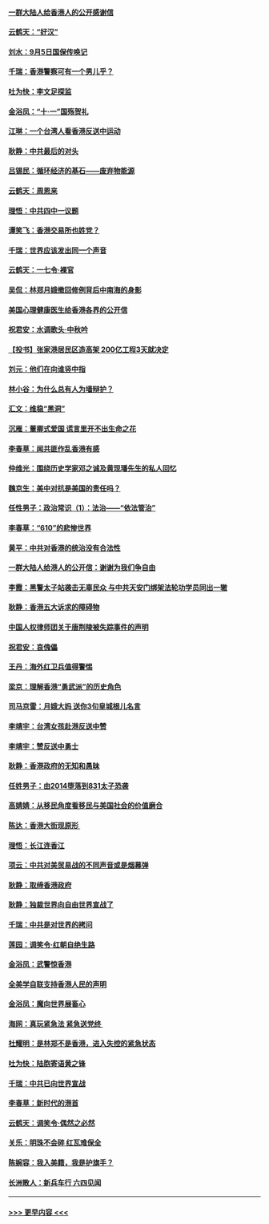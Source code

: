 #### [一群大陆人给香港人的公开感谢信](../pages/nsc993/n11514797.md?t=09120422) 
#### [云鹤天：“好汉”](../pages/nsc993/n11513536.md?t=09120422) 
#### [刘水：9月5日国保传唤记](../pages/nsc993/n11513460.md?t=09120422) 
#### [千瑞：香港警察可有一个男儿乎？](../pages/nsc993/n11513109.md?t=09120422) 
#### [吐为快：李文足探监](../pages/nsc993/n11509622.md?t=09120422) 
#### [金浴凤：“十‧一”国殇贺礼](../pages/nsc993/n11509593.md?t=09120422) 
#### [江琳：一个台湾人看香港反送中运动](../pages/nsc993/n11509211.md?t=09120422) 
#### [耿静：中共最后的对头](../pages/nsc993/n11508308.md?t=09120422) 
#### [吕锡民：循环经济的基石——废弃物能源](../pages/nsc993/n11508212.md?t=09120422) 
#### [云鹤天：周恩来](../pages/nsc993/n11508055.md?t=09120422) 
#### [理悟：中共四中一议题](../pages/nsc993/n11507782.md?t=09120422) 
#### [谭笑飞：香港交易所也姓党？](../pages/nsc993/n11507753.md?t=09120422) 
#### [千瑞：世界应该发出同一个声音](../pages/nsc993/n11507290.md?t=09120422) 
#### [云鹤天：一七令‧裸官](../pages/nsc993/n11507177.md?t=09120422) 
#### [吴侃：林郑月娥撤回修例背后中南海的身影](../pages/nsc993/n11506876.md?t=09120422) 
#### [美国心理健康医生给香港各界的公开信](../pages/nsc993/n11506809.md?t=09120422) 
#### [祝君安：水调歌头‧中秋吟](../pages/nsc993/n11506758.md?t=09120422) 
#### [【投书】张家港居民区造高架 200亿工程3天就决定](../pages/nsc993/n11506682.md?t=09120422) 
#### [刘元：他们在向谁竖中指](../pages/nsc993/n11505384.md?t=09120422) 
#### [林小谷：为什么总有人为墙辩护？](../pages/nsc993/n11505226.md?t=09120422) 
#### [汇文：维稳“黑洞”](../pages/nsc993/n11504347.md?t=09120422) 
#### [沉雁：董卿式爱国 谎言里开不出生命之花](../pages/nsc993/n11503215.md?t=09120422) 
#### [李春草：闻共匪作乱香港有感](../pages/nsc993/n11503072.md?t=09120422) 
#### [仲维光：围绕历史学家邓之诚及黄现璠先生的私人回忆](../pages/nsc993/n11501330.md?t=09120422) 
#### [魏京生：美中对抗是美国的责任吗？](../pages/nsc993/n11500723.md?t=09120422) 
#### [任性男子：政治常识（1）：法治——“依法管治”](../pages/nsc993/n11500791.md?t=09120422) 
#### [李春草：“610”的悲惨世界](../pages/nsc993/n11501141.md?t=09120422) 
#### [黄平：中共对香港的统治没有合法性](../pages/nsc993/n11499473.md?t=09120422) 
#### [一群大陆人给港人的公开信：谢谢为我们争自由](../pages/nsc993/n11500402.md?t=09120422) 
#### [李霞：黑警太子站袭击无辜民众 与中共天安门绑架法轮功学员同出一辙](../pages/nsc993/n11499805.md?t=09120422) 
#### [耿静：香港五大诉求的障碍物](../pages/nsc993/n11497578.md?t=09120422) 
#### [中国人权律师团关于唐荆陵被失踪事件的声明](../pages/nsc993/n11500014.md?t=09120422) 
#### [祝君安：哀傀儡](../pages/nsc993/n11499776.md?t=09120422) 
#### [王丹：海外红卫兵值得警惕](../pages/nsc993/n11498138.md?t=09120422) 
#### [梁京：理解香港“勇武派”的历史角色](../pages/nsc993/n11498006.md?t=09120422) 
#### [司马京雷：月娥大妈  送你3句皇城根儿名言](../pages/nsc993/n11497885.md?t=09120422) 
#### [李靖宇：台湾女孩赴港反送中赞](../pages/nsc993/n11497721.md?t=09120422) 
#### [李靖宇：赞反送中勇士](../pages/nsc993/n11497452.md?t=09120422) 
#### [耿静：香港政府的无知和愚昧](../pages/nsc993/n11494238.md?t=09120422) 
#### [任姓男子：由2014堕落到831太子恐袭](../pages/nsc993/n11496683.md?t=09120422) 
#### [高婧婧：从移民角度看移民与美国社会的价值磨合](../pages/nsc993/n11495757.md?t=09120422) 
#### [陈达：香港大街现原形 ](../pages/nsc993/n11495441.md?t=09120422) 
#### [理悟：长江连香江](../pages/nsc993/n11495377.md?t=09120422) 
#### [项云：中共对美贸易战的不同声音或是烟幕弹](../pages/nsc993/n11494929.md?t=09120422) 
#### [耿静：取缔香港政府](../pages/nsc993/n11494218.md?t=09120422) 
#### [耿静：独裁世界向自由世界宣战了](../pages/nsc993/n11494190.md?t=09120422) 
#### [千瑞：中共是对世界的拷问](../pages/nsc993/n11493021.md?t=09120422) 
#### [莲园：调笑令‧红朝自绝生路](../pages/nsc993/n11493011.md?t=09120422) 
#### [金浴凤：武警惊香港](../pages/nsc993/n11492994.md?t=09120422) 
#### [全美学自联支持香港人民的声明](../pages/nsc993/n11492630.md?t=09120422) 
#### [金浴凤：魔向世界展畜心](../pages/nsc993/n11492599.md?t=09120422) 
#### [海网：真玩紧急法 紧急送党终 ](../pages/nsc993/n11492535.md?t=09120422) 
#### [杜耀明：是林郑不是香港，进入失控的紧急状态](../pages/nsc993/n11491420.md?t=09120422) 
#### [吐为快：陆胞寄语黄之锋](../pages/nsc993/n11491117.md?t=09120422) 
#### [千瑞：中共已向世界宣战](../pages/nsc993/n11490123.md?t=09120422) 
#### [李春草：新时代的港首](../pages/nsc993/n11489864.md?t=09120422) 
#### [云鹤天：调笑令·偶然之必然](../pages/nsc993/n11489701.md?t=09120422) 
#### [关乐：明珠不会碎 红瓦难保全](../pages/nsc993/n11489647.md?t=09120422) 
#### [陈婉容：我入美籍，我是护旗手？](../pages/nsc993/n11487908.md?t=09120422) 
#### [长洲散人：新兵车行 六四见闻](../pages/nsc993/n11487729.md?t=09120422) 

----
#### [ >>> 更早内容 <<< ](../indexes/nsc993-earlier.md)
